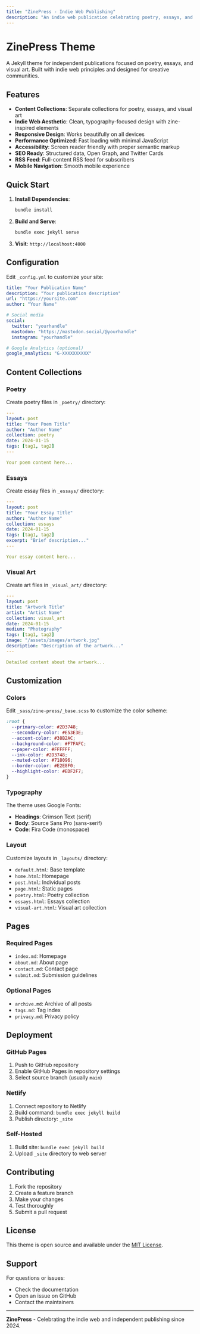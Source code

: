 ```yaml
---
title: "ZinePress - Indie Web Publishing"
description: "An indie web publication celebrating poetry, essays, and visual art. Built with Jekyll and hosted on the independent web."
---
```


# ZinePress Theme

A Jekyll theme for independent publications focused on poetry, essays, and visual art. Built with indie web principles and designed for creative communities.

## Features

- **Content Collections**: Separate collections for poetry, essays, and visual art
- **Indie Web Aesthetic**: Clean, typography-focused design with zine-inspired elements
- **Responsive Design**: Works beautifully on all devices
- **Performance Optimized**: Fast loading with minimal JavaScript
- **Accessibility**: Screen reader friendly with proper semantic markup
- **SEO Ready**: Structured data, Open Graph, and Twitter Cards
- **RSS Feed**: Full-content RSS feed for subscribers
- **Mobile Navigation**: Smooth mobile experience

## Quick Start

1. **Install Dependencies**:
   ```bash
   bundle install
   ```

2. **Build and Serve**:
   ```bash
   bundle exec jekyll serve
   ```

3. **Visit**: `http://localhost:4000`

## Configuration

Edit `_config.yml` to customize your site:

```yaml
title: "Your Publication Name"
description: "Your publication description"
url: "https://yoursite.com"
author: "Your Name"

# Social media
social:
  twitter: "yourhandle"
  mastodon: "https://mastodon.social/@yourhandle"
  instagram: "yourhandle"

# Google Analytics (optional)
google_analytics: "G-XXXXXXXXXX"
```

## Content Collections

### Poetry
Create poetry files in `_poetry/` directory:

```yaml
---
layout: post
title: "Your Poem Title"
author: "Author Name"
collection: poetry
date: 2024-01-15
tags: [tag1, tag2]
---

Your poem content here...
```

### Essays
Create essay files in `_essays/` directory:

```yaml
---
layout: post
title: "Your Essay Title"
author: "Author Name"
collection: essays
date: 2024-01-15
tags: [tag1, tag2]
excerpt: "Brief description..."
---

Your essay content here...
```

### Visual Art
Create art files in `_visual_art/` directory:

```yaml
---
layout: post
title: "Artwork Title"
artist: "Artist Name"
collection: visual_art
date: 2024-01-15
medium: "Photography"
tags: [tag1, tag2]
image: "/assets/images/artwork.jpg"
description: "Description of the artwork..."
---

Detailed content about the artwork...
```

## Customization

### Colors
Edit `_sass/zine-press/_base.scss` to customize the color scheme:

```scss
:root {
  --primary-color: #2D3748;
  --secondary-color: #E53E3E;
  --accent-color: #38B2AC;
  --background-color: #F7FAFC;
  --paper-color: #FFFFFF;
  --ink-color: #2D3748;
  --muted-color: #718096;
  --border-color: #E2E8F0;
  --highlight-color: #EDF2F7;
}
```

### Typography
The theme uses Google Fonts:
- **Headings**: Crimson Text (serif)
- **Body**: Source Sans Pro (sans-serif)
- **Code**: Fira Code (monospace)

### Layout
Customize layouts in `_layouts/` directory:
- `default.html`: Base template
- `home.html`: Homepage
- `post.html`: Individual posts
- `page.html`: Static pages
- `poetry.html`: Poetry collection
- `essays.html`: Essays collection
- `visual-art.html`: Visual art collection

## Pages

### Required Pages
- `index.md`: Homepage
- `about.md`: About page
- `contact.md`: Contact page
- `submit.md`: Submission guidelines

### Optional Pages
- `archive.md`: Archive of all posts
- `tags.md`: Tag index
- `privacy.md`: Privacy policy

## Deployment

### GitHub Pages
1. Push to GitHub repository
2. Enable GitHub Pages in repository settings
3. Select source branch (usually `main`)

### Netlify
1. Connect repository to Netlify
2. Build command: `bundle exec jekyll build`
3. Publish directory: `_site`

### Self-Hosted
1. Build site: `bundle exec jekyll build`
2. Upload `_site` directory to web server

## Contributing

1. Fork the repository
2. Create a feature branch
3. Make your changes
4. Test thoroughly
5. Submit a pull request

## License

This theme is open source and available under the [MIT License](LICENSE).

## Support

For questions or issues:
- Check the documentation
- Open an issue on GitHub
- Contact the maintainers

---

**ZinePress** - Celebrating the indie web and independent publishing since 2024.
